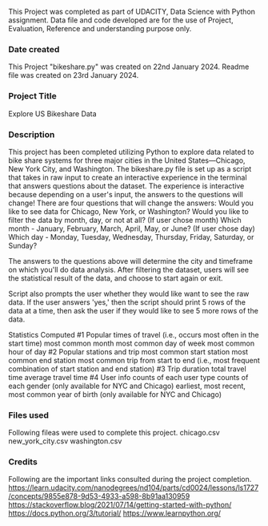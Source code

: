 This Project was completed as part of UDACITY, Data Science with Python assignment. Data file and code developed are for the use of Project, Evaluation, Reference and understanding purpose only.

### Date created
This Project "bikeshare.py" was created on 22nd January 2024.
Readme file was created on 23rd January 2024.

### Project Title
Explore US Bikeshare Data

### Description
This project has been completed utilizing Python to explore data related to bike share systems for three major cities in the United States—Chicago, New York City, and Washington. 
The bikeshare.py file is set up as a script that takes in raw input to create an interactive experience in the terminal that answers questions about the dataset. The experience is interactive because depending on a user's input, the answers to the questions will change! There are four questions that will change the answers:
    Would you like to see data for Chicago, New York, or Washington?
    Would you like to filter the data by month, day, or not at all?
    (If user chose month) Which month - January, February, March, April, May, or June?
    (If user chose day) Which day - Monday, Tuesday, Wednesday, Thursday, Friday, Saturday, or Sunday?

The answers to the questions above will determine the city and timeframe on which you'll do data analysis. After filtering the dataset, users will see the statistical result of the data, and choose to start again or exit.

Script also prompts the user whether they would like want to see the raw data. If the user answers 'yes,' then the script should print 5 rows of the data at a time, then ask the user if they would like to see 5 more rows of the data. 

Statistics Computed
  #1 Popular times of travel (i.e., occurs most often in the start time)
    most common month
    most common day of week
    most common hour of day
  #2 Popular stations and trip
    most common start station
    most common end station
    most common trip from start to end (i.e., most frequent combination of start station and end station)
  #3 Trip duration
    total travel time
    average travel time
  #4 User info
    counts of each user type
    counts of each gender (only available for NYC and Chicago)
    earliest, most recent, most common year of birth (only available for NYC and Chicago)

### Files used
Following fileas were used to complete this project.
  chicago.csv
  new_york_city.csv
  washington.csv

### Credits
Following are the important links consulted during the project completion.
https://learn.udacity.com/nanodegrees/nd104/parts/cd0024/lessons/ls1727/concepts/9855e878-9d53-4933-a598-8b91aa130959
https://stackoverflow.blog/2021/07/14/getting-started-with-python/
https://docs.python.org/3/tutorial/
https://www.learnpython.org/
